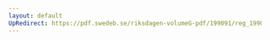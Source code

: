 ```yaml
---
layout: default
UpRedirect: https://pdf.swedeb.se/riksdagen-volumeG-pdf/199091/reg_199091/reg_199091_0819.pdf
---
```

